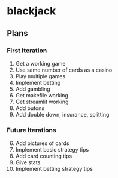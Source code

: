 # blackjack
## Plans
### First Iteration
1. Get a working game
2. Use same number of cards as a casino
3. Play multiple games
4. Implement betting
5. Add gambling
6. Get makefile working
7. Get streamlit working
8. Add butons
9. Add double down, insurance, splitting
### Future Iterations
6. Add pictures of cards
7. Implement basic strategy tips
8. Add card counting tips
9. Give stats
10. Implement betting strategy tips